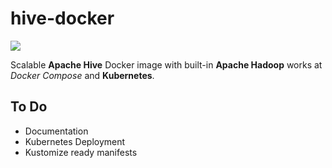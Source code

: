 # hive-docker

![](https://github.com/mpolatcan/hive-docker/workflows/hive-docker/badge.svg)

Scalable **Apache Hive** Docker image with built-in **Apache Hadoop** works at **Docker* Compose* and **Kubernetes**.


## To Do

- Documentation
- Kubernetes Deployment
- Kustomize ready manifests

